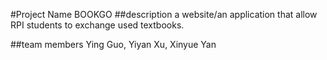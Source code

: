 #Project Name
BOOKGO
##description
a website/an application that allow RPI students to exchange used textbooks. 

##team members
Ying Guo, Yiyan Xu, Xinyue Yan

